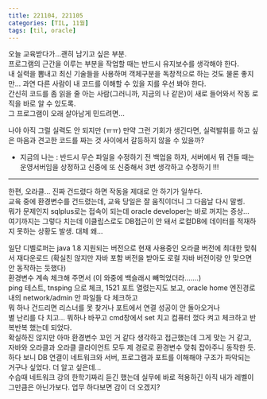 ```yaml
---
title: 221104, 221105
categories: [TIL, 11월]
tags: [til, oracle]     
---
```


오늘 교육받다가...괜히 남기고 싶은 부분.     
프로그램의 근간을 이루는 부분을 작업할 때는 반드시 유지보수를 생각해야 한다.   
내 실력을 뽐내고 최신 기술들을 사용하며 객체구분을 독창적으로 하는 것도 물론 좋지만... 과연 다른 사람이 내 코드를 이해할 수 있을 지를 우선 봐야 한다.    
간신히 코드를 좀 읽을 줄 아는 사람(그러니까, 지금의 나 같은)이 새로 들어와서 작동 로직을 바로 알 수 있도록.    
그 프로그램이 오래 살아남게 민드려면...    
    
나야 아직 그럴 실력도 안 되지만 (ㅠㅠ) 만약 그런 기회가 생긴다면, 실력발휘를 하고 싶은 마음과 견고한 코드를 짜는 것 사이에서 갈등하지 않을 수 있을까?   
     
+ 지금의 나는 : 반드시 무슨 파일을 수정하기 전 백업을 하자, 서버에서 뭐 건들 때는 운영서버임을 상정하고 신중에 또 신중해서 3번 생각하고 수정하기 !!!      
    
     
----
    
한편, 오라클... 진짜 건드렸다 하면 작동을 제대로 안 하기가 일쑤다.    
교육 중에 환경변수를 건드렸는데, 교육 당일은 잘 움직이더니 그 다음날 다시 말썽.    
뭐가 문제인지 sqlplus로는 접속이 되는데 oracle developer는 바로 꺼지는 증상...    
여기까지는 그렇다 치는데 이클립스로도 DB접근이 안 돼서 로컬DB에 데이터를 적재하지 못하는 상황도 발생. 대체 왜...    
    
일단 디벨로퍼는 java 1.8 지원되는 버전으로 현재 사용중인 오라클 버전에 최대한 맞춰서 재다운로드 (확실친 않지만 자바 포함 버전을 받아도 로컬 자바 버전이랑 안 맞으면 안 동작하는 듯했다)        
환경변수 계속 체크해 주면서 (이 와중에 백슬래시 빼먹었더라.......)     
ping 테스트, tnsping 으로 체크, 1521 포트 열렸는지도 보고, oracle home 엔진경로내의 network/admin 안 파일들 다 체크하고     
뭐 하나 건드리면 리스너를 못 찾거나 포트에서 연결 성공이 안 돌아오거나    
별 난리를 다 치고... 뭐하나 바꾸고 cmd창에서 set 치고 컴퓨터 껐다 켜고 체크하고 반복반복 했는데 되었다.     
확실하진 않지만 아마 환경변수 꼬인 거 같다 생각하고 접근했는데 그게 맞는 거 같고, 자바와 오라클과 오라클 클라이언트 모두 제 경로로 환경변수 맞춰 잡아주니 동작한 듯.     
하다 보니 DB 연결이 네트워크와 서버, 프로그램과 포트를 이해해야 구조가 파악되는 거구나 싶었다. 더 알고 싶은데...     
수습때 네트워크 강의 한학기짜리 듣긴 했는데 실무에 바로 적용하긴 아직 내가 레벨이 그만큼은 아닌가보다.  업무 하다보면 감이 더 오겠지?     


